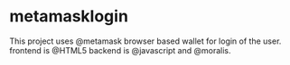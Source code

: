 # metamasklogin
This project uses @metamask browser based wallet for login of the user. frontend is @HTML5 backend is @javascript and @moralis.
